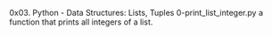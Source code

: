0x03. Python - Data Structures: Lists, Tuples
0-print_list_integer.py
a function that prints all integers of a list.
